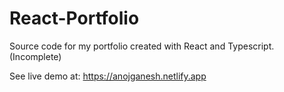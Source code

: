# React-Portfolio
Source code for my portfolio created with React and Typescript. (Incomplete)

See live demo at: https://anojganesh.netlify.app 

